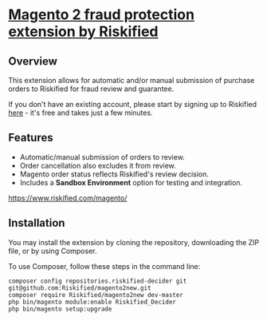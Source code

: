 

# [Magento 2 fraud protection extension by Riskified](https://www.riskified.com/magento/)

## Overview

This extension allows for automatic and/or manual submission of purchase orders to Riskified for fraud review and guarantee.

If you don't have an existing account, please start by signing up to Riskified [here](https://www.riskified.com) - it's free and takes just a few minutes.

## Features

* Automatic/manual submission of orders to review.
* Order cancellation also excludes it from review.
* Magento order status reflects Riskified's review decision.
* Includes a **Sandbox Environment** option for testing and integration.

https://www.riskified.com/magento/

## Installation

You may install the extension by cloning the repository, downloading the ZIP file, or by using Composer.

To use Composer, follow these steps in the command line:

```
composer config repositories.riskified-decider git git@github.com:Riskified/magento2new.git
composer require Riskified/magento2new dev-master
php bin/magento module:enable Riskified_Decider
php bin/magento setup:upgrade
```
